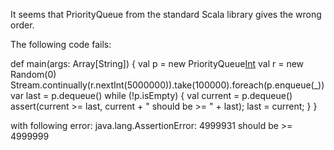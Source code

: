 It seems that PriorityQueue from the standard Scala library gives the wrong order.

The following code fails:

  def main(args: Array[String]) {
    val p = new PriorityQueue[Int]()
    val r = new Random(0)
    Stream.continually(r.nextInt(5000000)).take(100000).foreach(p.enqueue(_))
    var last = p.dequeue()
    while (!p.isEmpty) {
      val current = p.dequeue()
      assert(current >= last, current + " should be >= " + last);
      last = current;
    }
  }


with following error: java.lang.AssertionError: 4999931 should be >= 4999999
